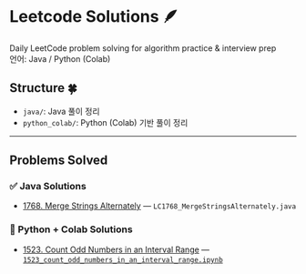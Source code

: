 # Leetcode Solutions 🪶

Daily LeetCode problem solving for algorithm practice & interview prep  
언어: Java / Python (Colab)

## Structure 🍀
- `java/`: Java 풀이 정리
- `python_colab/`: Python (Colab) 기반 풀이 정리

---

## Problems Solved

### ✅ Java Solutions
- [1768. Merge Strings Alternately](https://leetcode.com/problems/merge-strings-alternately/) — `LC1768_MergeStringsAlternately.java`

### 🐍 Python + Colab Solutions
- [1523. Count Odd Numbers in an Interval Range](https://leetcode.com/problems/count-odd-numbers-in-an-interval-range/) — [`1523_count_odd_numbers_in_an_interval_range.ipynb`](./python_colab/easy/1523_count_odd_numbers_in_an_interval_range.ipynb)
